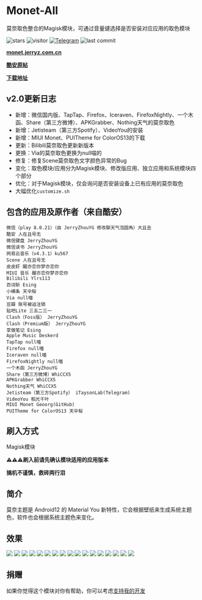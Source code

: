 # Monet-All

莫奈取色整合的Magisk模块，可通过音量键选择是否安装对应应用的取色模块

![stars](https://img.shields.io/github/stars/YangguangZhou/Monet-All?style=flat)
![visitor](https://visitor-badge.laobi.icu/badge?page_id=Monet-All)
[![Telegram](https://img.shields.io/badge/Telegram-Monet__All-blue?logo=telegram)](https://t.me/Monet_All)
![last commit](https://shields.io/github/last-commit/YangguangZhou/Monet-All?style=flat)

**[monet.jerryz.com.cn](https://monet.jerryz.com.cn/)**

**[酷安原帖](https://monet.jerryz.com.cn/coolapk)**

**[下载地址](https://monet.jerryz.com.cn/download)**

## v2.0更新日志
 - 新增：微信国内版、TapTap、Firefox、Iceraven、FirefoxNightly、一个木函、Share（第三方微博）、APKGrabber、Nothing天气的莫奈取色
 - 新增：Jetisteam（第三方Spotify）、VideoYou的安装
 - 新增：MIUI Monet、PUITheme for ColorOS13的下载
 - 更新：Bilibili莫奈取色更新新版本
 - 更换：Via的莫奈取色更换为null喵的
 - 修复：修复Scene莫奈取色文字颜色异常的Bug
 - 变化：取色模块/应用分为Magisk模块、修改版应用、独立应用和系统模块四个部分
 - 优化：对于Magisk模块，仅会询问是否安装设备上已有应用的莫奈取色
 - 大幅优化`customize.sh`

## 包含的应用及原作者（来自酷安）
```
微信（play 8.0.21）（由 JerryZhouYG 修改聊天气泡圆角）大且丑
酷安 人在且号无
微信键盘 JerryZhouYG
微信读书 JerryZhouYG
网易云音乐（v4.3.1）ku567
Scene 人在且号无
皮皮虾 醒亦恋你梦亦恋你
MIUI 音乐 醒亦恋你梦亦恋你
Bilibili Ylrs113
百词斩 Esing
小横条 天伞桜
Via null喵
豆瓣 账号被迫注销
贴吧Lite 三五二三一
Clash（Foss版） JerryZhouYG
Clash（Premium版） JerryZhouYG
享做笔记 Esing
Apple Music Deskerd
TapTap null喵
Firefox null喵
Iceraven null喵
FirefoxNightly null喵
一个木函 JerryZhouYG
Share（第三方微博）WhiCCX5
APKGrabber WhiCCX5
Nothing天气 WhiCCX5
Jetisteam（第三方Spotify） iTaysonLab(Telegram)
VideoYou 稻光千叶
MIUI Monet Geoorg(GitHub)
PUITheme for ColorOS13 天伞桜
```

## 刷入方式
Magisk模块

**⚠️⚠️⚠️刷入前请先确认模块适用的应用版本**

**搞机不谨慎，救砖两行泪**

## 简介
莫奈主题是 Android12 的 Material You 新特性，它会根据壁纸来生成系统主题色，软件也会根据系统主题色来变化。

## 效果
![](https://drive.jerryz.com.cn/Photos/1.png)
![](https://drive.jerryz.com.cn/Photos/2.png)
![](https://drive.jerryz.com.cn/Photos/3.png)
![](https://drive.jerryz.com.cn/Photos/4.png)
![](https://drive.jerryz.com.cn/Photos/5.png)
![](https://drive.jerryz.com.cn/Photos/6.png)
![](https://drive.jerryz.com.cn/Photos/7.png)
![](https://drive.jerryz.com.cn/Photos/8.png)
![](https://drive.jerryz.com.cn/Photos/9.png)
![](https://drive.jerryz.com.cn/Photos/10.png)
![](https://drive.jerryz.com.cn/Photos/11.png)
![](https://drive.jerryz.com.cn/Photos/12.png)
![](https://drive.jerryz.com.cn/Photos/13.png)
![](https://drive.jerryz.com.cn/Photos/14.png)
![](https://drive.jerryz.com.cn/Photos/15.png)
![](https://drive.jerryz.com.cn/Photos/16.png)
![](https://drive.jerryz.com.cn/Photos/17.png)

## 捐赠
如果你觉得这个模块对你有帮助，你可以考虑[支持我的开发](https://pay.jerryz.com.cn/)